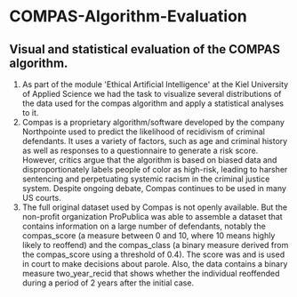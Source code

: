 # COMPAS-Algorithm-Evaluation
## Visual and statistical evaluation of the COMPAS algorithm.

1) As part of the module 'Ethical Artificial Intelligence' at the Kiel University of Applied Science we had the task to visualize several distributions of the data used for the compas algorithm and apply a statistical analyses to it.
2) Compas is a proprietary algorithm/software developed by the company Northpointe used to predict the likelihood of recidivism of criminal defendants. It uses a variety of factors, such as age and criminal history as well as responses to a questionnaire to generate a risk score. However, critics argue that the algorithm is based on biased data and disproportionately labels people of color as high-risk, leading to harsher sentencing and perpetuating systemic racism in the criminal justice system. Despite ongoing debate, Compas continues to be used in many US courts.
3) The full original dataset used by Compas is not openly available. But the non-profit organization ProPublica was able to assemble a dataset that contains information on a large number of defendants, notably the compas_score (a measure between 0 and 10, where 10 means highly likely to reoffend) and the compas_class (a binary measure derived from the compas_score using a threshold of 0.4). The score was and is used in court to make decisions about parole. Also, the data contains a binary measure two_year_recid that shows whether the individual reoffended during a period of 2 years after the initial case.
